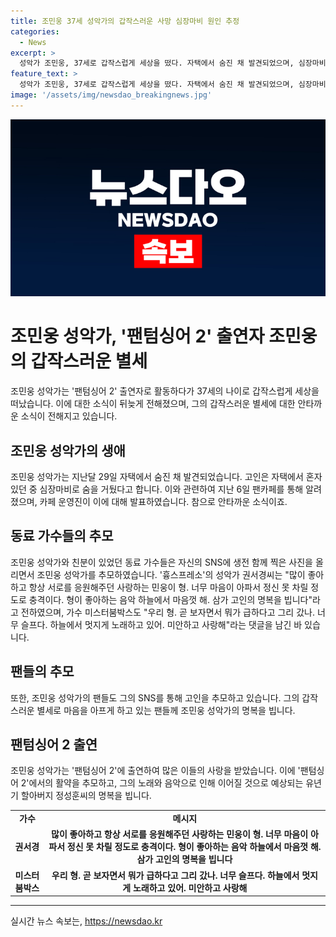 ```yaml
---
title: 조민웅 37세 성악가의 갑작스러운 사망 심장마비 원인 추정
categories:
  - News
excerpt: >
  성악가 조민웅, 37세로 갑작스럽게 세상을 떴다. 자택에서 숨진 채 발견되었으며, 심장마비로 추정된다. 팬카페를 통해 알려진 이 비보에 동료 가수들은 사진을 올리며 추모의 뜻을 전했다. 가수 권서경은 너무 마음이 아파서 정신 못 차릴 정도로 충격이라며, 미스터붐박스는 너무 슬프다. 하늘에서 멋지게 노래하고 있어. 미안하고 사랑해라는 메시지를 남겼다. 팬들도 고인을 추모하는 댓글을 달고 있다.
feature_text: >
  성악가 조민웅, 37세로 갑작스럽게 세상을 떴다. 자택에서 숨진 채 발견되었으며, 심장마비로 추정된다. 팬카페를 통해 알려진 이 비보에 동료 가수들은 사진을 올리며 추모의 뜻을 전했다. 가수 권서경은 너무 마음이 아파서 정신 못 차릴 정도로 충격이라며, 미스터붐박스는 너무 슬프다. 하늘에서 멋지게 노래하고 있어. 미안하고 사랑해라는 메시지를 남겼다. 팬들도 고인을 추모하는 댓글을 달고 있다.
image: '/assets/img/newsdao_breakingnews.jpg'
---
```


<p><img src="/assets/img/newsdao_breakingnews.jpg" alt="bookingtag 속보" /></p>

<h1 data-ke-size="size36">조민웅 성악가, '팬텀싱어 2' 출연자 조민웅의 갑작스러운 별세</h1>

<p data-ke-size="size16">조민웅 성악가는 '팬텀싱어 2' 출연자로 활동하다가 37세의 나이로 갑작스럽게 세상을 떠났습니다. 이에 대한 소식이 뒤늦게 전해졌으며, 그의 갑작스러운 별세에 대한 안타까운 소식이 전해지고 있습니다.</p>

<h2 data-ke-size="size26">조민웅 성악가의 생애</h2>

<p data-ke-size="size16">조민웅 성악가는 지난달 29일 자택에서 숨진 채 발견되었습니다. 고인은 자택에서 혼자 있던 중 심장마비로 숨을 거뒀다고 합니다. 이와 관련하여 지난 6일 팬카페를 통해 알려졌으며, 카페 운영진이 이에 대해 발표하였습니다. 참으로 안타까운 소식이죠.</p>

<h2 data-ke-size="size26">동료 가수들의 추모</h2>

<p data-ke-size="size16">조민웅 성악가와 친분이 있었던 동료 가수들은 자신의 SNS에 생전 함께 찍은 사진을 올리면서 조민웅 성악가를 추모하였습니다. '흉스프레소'의 성악가 권서경씨는 "많이 좋아하고 항상 서로를 응원해주던 사랑하는 민웅이 형. 너무 마음이 아파서 정신 못 차릴 정도로 충격이다. 형이 좋아하는 음악 하늘에서 마음껏 해. 삼가 고인의 명복을 빕니다"라고 전하였으며, 가수 미스터붐박스도 "우리 형. 곧 보자면서 뭐가 급하다고 그리 갔나. 너무 슬프다. 하늘에서 멋지게 노래하고 있어. 미안하고 사랑해"라는 댓글을 남긴 바 있습니다.</p>

<h2 data-ke-size="size26">팬들의 추모</h2>

<p data-ke-size="size16">또한, 조민웅 성악가의 팬들도 그의 SNS를 통해 고인을 추모하고 있습니다. 그의 갑작스러운 별세로 마음을 아프게 하고 있는 팬들께 조민웅 성악가의 명복을 빕니다.</p>

<h2 data-ke-size="size26">팬텀싱어 2 출연</h2>

<p data-ke-size="size16">조민웅 성악가는 '팬텀싱어 2'에 출연하여 많은 이들의 사랑을 받았습니다. 이에 '팬텀싱어 2'에서의 활약을 추모하고, 그의 노래와 음악으로 인해 이어질 것으로 예상되는 유년기 할아버지 정성훈씨의 명복을 빕니다.</p>

<table>
<tbody>
<tr>
<td style="text-align: center; height: 17px;"><b>가수</b></td>
<td style="text-align: center; height: 17px;"><b>메시지</b></td>
</tr>
<tr>
<td style="text-align: center; height: 17px;"><b>권서경</b></td>
<td style="text-align: center; height: 17px;"><b>많이 좋아하고 항상 서로를 응원해주던 사랑하는 민웅이 형. 너무 마음이 아파서 정신 못 차릴 정도로 충격이다. 형이 좋아하는 음악 하늘에서 마음껏 해. 삼가 고인의 명복을 빕니다</b></td>
</tr>
<tr>
<td style="text-align: center; height: 17px;"><b>미스터붐박스</b></td>
<td style="text-align: center; height: 17px;"><b>우리 형. 곧 보자면서 뭐가 급하다고 그리 갔나. 너무 슬프다. 하늘에서 멋지게 노래하고 있어. 미안하고 사랑해</b></td>
</tr>
</tbody>
</table>

<p data-ke-size="size16"></p>

<hr class="seperator" />

<p data-ke-size="size16"></p>
실시간 뉴스 속보는, <a href="https://newsdao.kr" rel="dofollow">https://newsdao.kr</a>


